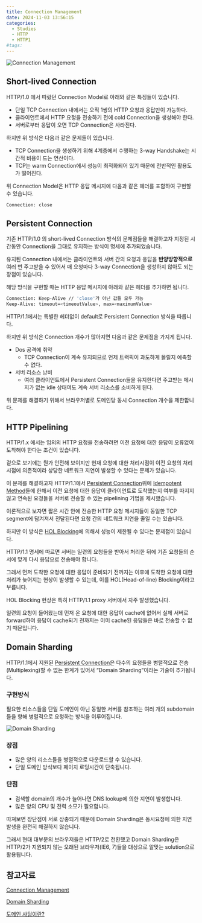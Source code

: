 ```yaml
---
title: Connection Management
date: 2024-11-03 13:56:15
categories:
  - Studies
  - HTTP
  - HTTP1
#tags:
---
```


![Connection Management](/images/connection_management.png)

## Short-lived Connection

HTTP/1.0 에서 따랐던 Connection Model로 아래와 같은 특징들이 있습니다.

- 단일 TCP Connection 내에서는 오직 1쌍의 HTTP 요청과 응답만이 가능하다.
- 클라이언트에서 HTTP 요청을 전송하기 전에 cold Connection을 생성해야 한다.
- 서버로부터 응답이 오면 TCP Connection은 사라진다.

하지만 위 방식은 다음과 같은 문제들이 있습니다.

- TCP Connection을 생성하기 위해 4계층에서 수행하는 3-way Handshake는 시간적 비용이 드는 연산이다.
- TCP는 warm Connection에서 성능이 최적화되어 있기 때문에 전반적인 활용도가 떨어진다.

위 Connection Model은 HTTP 응답 메시지에 다음과 같은 헤더를 포함하여 구현할 수 있습니다.

```bash
Connection: close
```

## Persistent Connection

기존 HTTP/1.0 의 short-lived Connection 방식의 문제점들을 해결하고자 지정된 시간동안 Connection을 그대로 유지하는 방식이 명세에 추가되었습니다.

유지된 Connection 내에서는 클라이언트와 서버 간의 요청과 응답을 **반양방향적으로** 여러 번 주고받을 수 있어서 매 요청마다 3-way Connection을 생성하지 않아도 되는 장점이 있습니다.

해당 방식을 구현할 때는 HTTP 응답 메시지에 아래와 같은 헤더를 추가하면 됩니다.

```bash
Connection: Keep-Alive // 'close'가 아닌 값들 모두 가능
Keep-Alive: timeout=<timeoutValue>, max=<maximumValue>
```

HTTP/1.1에서는 특별한 헤더없이 default로 Persistent Connection 방식을 따릅니다.

하지만 위 방식은 Connection 개수가 많아지면 다음과 같은 문제점을 가지게 됩니다.

- Dos 공격에 취약
    - TCP Connection이 계속 유지되므로 언제 트랙픽이 과도하게 몰릴지 예측할 수 없다.
- 서버 리소스 낭비
    - 여러 클라이언트에서 Persistent Connection들을 유지한다면 주고받는 메시지가 없는 idle 상태여도 계속 서버 리소스를 소비하게 된다.

위 문제를 해결하기 위해서 브라우저별로 도메인당 동시 Connection 개수을 제한합니다.

## HTTP Pipelining

HTTP/1.x 에서는 임의의 HTTP 요청을 전송하려면 이전 요청에 대한 응답이 오류없이 도착해야 한다는 조건이 있습니다.

겉으로 보기에는 뭔가 안전해 보이지만 현재 요청에 대한 처리시점이 이전 요청의 처리시점에 의존적이라 상당한 네트워크 지연이 발생할 수 있다는 문제가 있습니다.

이 문제를 해결하고자 HTTP/1.1에서 [Persistent Connection](#persistent-connection)위에 [Idempotent Method](../methods#idempotent)들에 한해서 이전 요청에 대한 응답이 클라이언트로 도착했는지 여부를 따지지 않고 연속된 요청들을 서버로 전송할 수 있는 pipelining 기법을 제시했습니다.

이론적으로 보자면 짧은 시간 안에 전송한 HTTP 요청 메시지들이 동일한 TCP segment에 담겨져서 전달된다면 요청 간의 네트워크 지연을 줄일 수는 있습니다.

하지만 이 방식은 [HOL Blocking](https://en.wikipedia.org/wiki/Head-of-line_blocking)에 의해서 성능이 제한될 수 있다는 문제점이 있습니다.

HTTP/1.1 명세에 따르면 서버는 일련의 요청들을 받아서 처리한 뒤에 기존 요청들의 순서에 맞게 다시 응답으로 전송해야 합니다.

그래서 먼저 도착한 요청에 대한 응답이 준비되기 전까지는 이후에 도착한 요청에 대한 처리가 늦어지는 현상이 발생할 수 있는데, 이를 HOL(Head-of-line) Blocking이라고 부릅니다.

HOL Blocking 현상은 특히 HTTP/1.1 proxy 서버에서 자주 발생했습니다.

일련의 요청이 들어왔는데 먼저 온 요청에 대한 응답이 cache에 없어서 실제 서버로 forward하여 응답이 cache되기 전까지는 이미 cache된 응답들은 바로 전송할 수 없기 때문입니다.


## Domain Sharding

HTTP/1.1에서 지원된 [Persistent Connection](#persistent-connection)은 다수의 요청들을 병렬적으로 전송(Multiplexing)할 수 없는 한계가 있어서 “Domain Sharding”이라는 기술이 추가됩니다.

### 구현방식

필요한 리소스들을 단일 도메인이 아닌 동일한 서버를 참조하는 여러 개의 subdomain들을 향해 병렬적으로 요청하는 방식을 이루어집니다.

![Domain Sharding](/images/domain_sharding.png)

### 장점

- 많은 양의 리소스들을 병렬적으로 다운로드할 수 있습니다.
- 단일 도메인 방식보다 페이지 로딩시간이 단축됩니다.

### 단점

- 검색할 domain의 개수가 늘어나면 DNS lookup에 의한 지연이 발생합니다.
- 많은 양의 CPU 및 전력 소모가 필요합니다.

따져보면 장단점이 서로 상충되기 때문에 Domain Sharding은 동시요청에 의한 지연발생을 완전히 해결하지 않습니다.

그래서 현대 대부분의 브라우저들은 HTTP/2로 전환했고 Domain Sharding은 HTTP/2가 지원되지 않는 오래된 브라우저(IE6, 7)들을 대상으로 알맞는 solution으로 활용됩니다.

## 참고자료

[Connection Management](https://developer.mozilla.org/en-US/docs/Web/HTTP/Connection_management_in_HTTP_1.x)

[Domain Sharding](https://www.keycdn.com/support/domain-sharding)

[도메인 샤딩이란?](https://wonism.github.io/domain-sharding/)